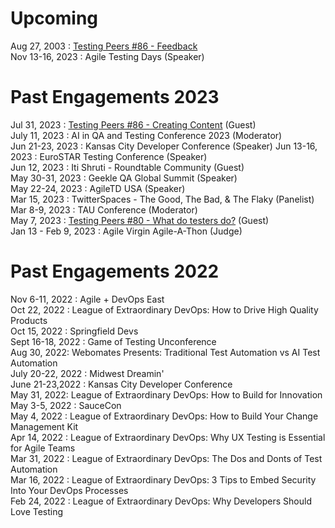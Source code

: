 # Upcoming
Aug 27, 2003 : [Testing Peers #86 - Feedback]()  
Nov 13-16, 2023 : Agile Testing Days (Speaker)  


# Past Engagements 2023
Jul 31, 2023 : [Testing Peers #86  - Creating Content](https://testingpeers.com/?p=7147) (Guest)   
July 11, 2023 : AI in QA and Testing Conference 2023 (Moderator)  
Jun 21-23, 2023 : Kansas City Developer Conference (Speaker) 
Jun 13-16, 2023 : EuroSTAR Testing Conference (Speaker)  
Jun 12, 2023 : Iti Shruti - Roundtable Community (Guest)  
May 30-31, 2023 : Geekle QA Global Summit (Speaker)   
May 22-24, 2023 : AgileTD USA (Speaker)  
Mar 15, 2023 : TwitterSpaces - The Good, The Bad, & The Flaky (Panelist)  
Mar 8-9, 2023 : TAU Conference (Moderator)  
May 7, 2023 : [Testing Peers #80 - What do testers do?](https://testingpeers.com/?p=6442) (Guest)  
Jan 13 - Feb 9, 2023 : Agile Virgin Agile-A-Thon (Judge)

# Past Engagements 2022  
Nov 6-11, 2022 : Agile + DevOps East  
Oct 22, 2022 : League of Extraordinary DevOps: How to Drive High Quality Products    
Oct 15, 2022 : Springfield Devs    
Sept 16-18, 2022 : Game of Testing Unconference  
Aug 30, 2022: Webomates Presents: Traditional Test Automation vs AI Test Automation  
July 20-22, 2022 : Midwest Dreamin'   
June 21-23,2022 : Kansas City Developer Conference  
May 31, 2022:  League of Extraordinary DevOps: How to Build for Innovation  
May 3-5, 2022 : SauceCon  
May 4, 2022 : League of Extraordinary DevOps: How to Build Your Change Management Kit  
Apr 14, 2022 : League of Extraordinary DevOps: Why UX Testing is Essential for Agile Teams  
Mar 31, 2022 : League of Extraordinary DevOps: The Dos and Donts of Test Automation              
Mar 16, 2022 : League of Extraordinary DevOps: 3 Tips to Embed Security Into Your DevOps Processes  
Feb 24, 2022 : League of Extraordinary DevOps: Why Developers Should Love Testing  
